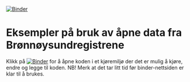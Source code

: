 [![Binder](https://mybinder.org/badge_logo.svg)](https://mybinder.org/v2/gh/sskagemo/br_opne_data_eksempler/main)
# Eksempler på bruk av åpne data fra Brønnøysundregistrene
Klikk på [![Binder](https://mybinder.org/badge_logo.svg)](https://mybinder.org/v2/gh/sskagemo/br_opne_data_eksempler/main) for å åpne koden i et kjøremiljø der det er mulig å kjøre, endre og legge til koden. NB! Merk at det tar litt tid før binder-nettsiden er klar til å brukes.
